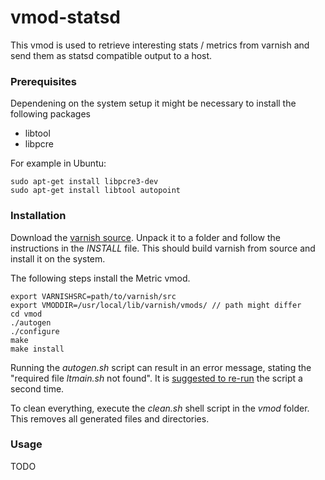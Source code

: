 vmod-statsd
===========

This vmod is used to retrieve interesting stats / metrics from varnish and send them as statsd compatible output to a host.

### Prerequisites

Dependening on the system setup it might be necessary to install the following packages

* libtool
* libpcre

For example in Ubuntu:

    sudo apt-get install libpcre3-dev
    sudo apt-get install libtool autopoint


### Installation

Download the [varnish source](https://www.varnish-cache.org/releases). Unpack it to a folder and follow the instructions in the *INSTALL* file.
This should build varnish from source and install it on the system.


The following steps install the Metric vmod.

    export VARNISHSRC=path/to/varnish/src
    export VMODDIR=/usr/local/lib/varnish/vmods/ // path might differ
    cd vmod
    ./autogen
    ./configure
    make
    make install

Running the *autogen.sh* script can result in an error message, stating the "required file *ltmain.sh* not found".
It is [suggested to re-run](http://developer.wz2100.net/ticket/349) the script a second time.


To clean everything, execute the *clean.sh* shell script in the *vmod* folder. This removes all generated
files and directories.


### Usage

TODO
